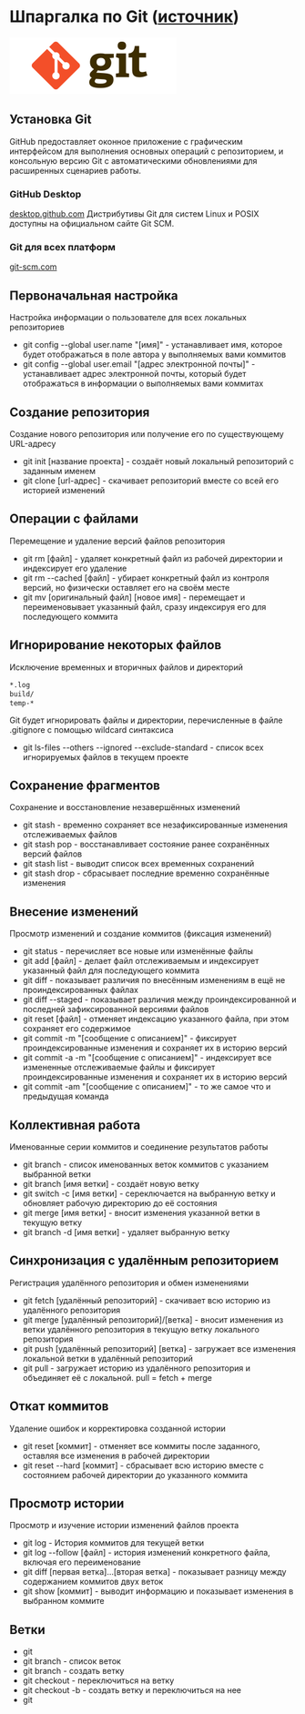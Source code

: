 # Шпаргалка по Git ([источник](https://training.github.com/downloads/ru/github-git-cheat-sheet/))

<img alt="git logo" src="assets/images/git_logo.png" height="100">

## Установка Git
GitHub предоставляет оконное приложение с графическим интерфейсом для выполнения основных операций с репозиторием, и консольную версию Git с автоматическими обновлениями для расширенных сценариев работы.

### GitHub Desktop 
[desktop.github.com](https://desktop.github.com/)
Дистрибутивы Git для систем Linux и POSIX доступны на официальном сайте Git SCM.

### Git для всех платформ
[git-scm.com](https://git-scm.com/)

## Первоначальная настройка
Настройка информации о пользователе для всех локальных репозиториев
* git config --global user.name "[имя]" - устанавливает имя, которое будет отображаться в поле автора у выполняемых вами коммитов
* git config --global user.email "[адрес электронной почты]" - устанавливает адрес электронной почты, который будет отображаться в информации о выполняемых вами коммитах

## Создание репозитория
Создание нового репозитория или получение его по существующему URL-адресу
* git init [название проекта] - создаёт новый локальный репозиторий с заданным именем
* git clone [url-адрес] - скачивает репозиторий вместе со всей его историей изменений

## Операции с файлами
Перемещение и удаление версий файлов репозитория
* git rm [файл] - удаляет конкретный файл из рабочей директории и индексирует его удаление
* git rm --cached [файл] - убирает конкретный файл из контроля версий, но физически оставляет его на своём месте
* git mv [оригинальный файл] [новое имя] - перемещает и переименовывает указанный файл, сразу индексируя его для последующего коммита

## Игнорирование некоторых файлов
Исключение временных и вторичных файлов и директорий<br>
```
*.log
build/
temp-*
```
Git будет игнорировать файлы и директории, перечисленные в файле .gitignore с помощью wildcard синтаксиса
* git ls-files --others --ignored --exclude-standard - список всех игнорируемых файлов в текущем проекте

## Сохранение фрагментов
Сохранение и восстановление незавершённых изменений
* git stash - временно сохраняет все незафиксированные изменения отслеживаемых файлов
* git stash pop - восстанавливает состояние ранее сохранённых версий файлов
* git stash list - выводит список всех временных сохранений
* git stash drop - сбрасывает последние временно сохранённые изменения

## Внесение изменений
Просмотр изменений и создание коммитов (фиксация изменений)
* git status - перечисляет все новые или изменённые файлы
* git add [файл] - делает файл отслеживаемым и индексирует указанный файл для последующего коммита
* git diff - показывает различия по внесённым изменениям в ещё не проиндексированных файлах
* git diff --staged - показывает различия между проиндексированной и последней зафиксированной версиями файлов
* git reset [файл] - отменяет индексацию указанного файла, при этом сохраняет его содержимое
* git commit -m "[сообщение с описанием]" - фиксирует проиндексированные изменения и сохраняет их в историю версий
* git commit -a -m "[сообщение с описанием]" - индексирует все измененные отслеживаемые файлы и фиксирует проиндексированные изменения и сохраняет их в историю версий
* git commit -am "[сообщение с описанием]" - то же самое что и предыдущая команда

## Коллективная работа
Именованные серии коммитов и соединение результатов работы
* git branch - список именованных веток коммитов с указанием выбранной ветки
* git branch [имя ветки] - создаёт новую ветку
* git switch -c [имя ветки] - сереключается на выбранную ветку и обновляет рабочую директорию до её состояния
* git merge [имя ветки] - вносит изменения указанной ветки в текущую ветку
* git branch -d [имя ветки] - удаляет выбранную ветку

## Синхронизация с удалённым репозиторием
Регистрация удалённого репозитория и обмен изменениями
* git fetch [удалённый репозиторий] - скачивает всю историю из удалённого репозитория
* git merge [удалённый репозиторий]/[ветка] - вносит изменения из ветки удалённого репозитория в текущую ветку локального репозитория
* git push [удалённый репозиторий] [ветка] - загружает все изменения локальной ветки в удалённый репозиторий
* git pull - загружает историю из удалённого репозитория и объединяет её с локальной. pull = fetch + merge

## Откат коммитов
Удаление ошибок и корректировка созданной истории
* git reset [коммит] - отменяет все коммиты после заданного, оставляя все изменения в рабочей директории
* git reset --hard [коммит] - сбрасывает всю историю вместе с состоянием рабочей директории до указанного коммита

## Просмотр истории
Просмотр и изучение истории изменений файлов проекта
* git log - История коммитов для текущей ветки
* git log --follow [файл] - история изменений конкретного файла, включая его переименование
* git diff [первая ветка]...[вторая ветка] - показывает разницу между содержанием коммитов двух веток
* git show [коммит] - выводит информацию и показывает изменения в выбранном коммите

## Ветки
* git
* git branch - список веток
* git branch <branch name> - создать ветку
* git checkout <branch name> - переключиться на ветку
* git checkout -b <branch name> - создать ветку и переключиться на нее
* git